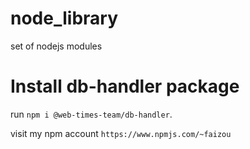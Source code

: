 # node_library
set of nodejs modules
# Install db-handler package
run `npm i @web-times-team/db-handler`.

visit my npm account `https://www.npmjs.com/~faizou`
